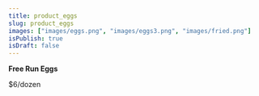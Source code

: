 ```yaml
---
title: product_eggs
slug: product_eggs
images: ["images/eggs.png", "images/eggs3.png", "images/fried.png"]
isPublish: true
isDraft: false
---
```


**Free Run Eggs**

$6/dozen
